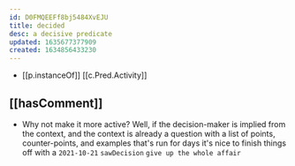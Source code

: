 ```yaml
---
id: D0FMQEEFf8bj5484XvEJU
title: decided
desc: a decisive predicate
updated: 1635677377909
created: 1634856433230
---
```




- [[p.instanceOf]] [[c.Pred.Activity]]

## [[hasComment]]

- Why not make it more active? Well, if the decision-maker is implied from the context, and the context is already a question with a list of points, counter-points, and examples that's run for days it's nice to finish things off with a `2021-10-21` `sawDecision` `give up the whole affair`
